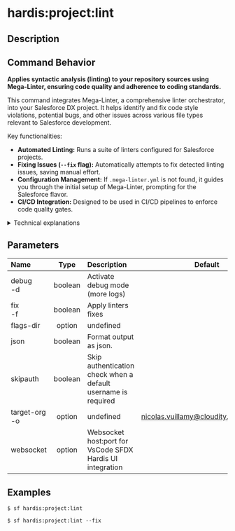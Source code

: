 <!-- This file has been generated with command 'sf hardis:doc:plugin:generate'. Please do not update it manually or it may be overwritten -->
# hardis:project:lint

## Description

## Command Behavior

**Applies syntactic analysis (linting) to your repository sources using Mega-Linter, ensuring code quality and adherence to coding standards.**

This command integrates Mega-Linter, a comprehensive linter orchestrator, into your Salesforce DX project. It helps identify and fix code style violations, potential bugs, and other issues across various file types relevant to Salesforce development.

Key functionalities:

- **Automated Linting:** Runs a suite of linters configured for Salesforce projects.
- **Fixing Issues (`--fix` flag):** Automatically attempts to fix detected linting issues, saving manual effort.
- **Configuration Management:** If `.mega-linter.yml` is not found, it guides you through the initial setup of Mega-Linter, prompting for the Salesforce flavor.
- **CI/CD Integration:** Designed to be used in CI/CD pipelines to enforce code quality gates.

<details>
<summary>Technical explanations</summary>

The command's technical implementation involves:

- **Mega-Linter Integration:** It leverages the `mega-linter-runner` library to execute Mega-Linter.
- **Configuration Check:** Before running, it checks for the presence of `.mega-linter.yml`. If not found and not in a CI environment, it initiates an interactive setup process using `MegaLinterRunner().run({ install: true })`.
- **Linter Execution:** It calls `MegaLinterRunner().run(megaLinterOptions)` with the `salesforce` flavor and the `fix` flag (if provided).
- **Exit Code Handling:** The `process.exitCode` is set based on the Mega-Linter's exit status, allowing CI/CD pipelines to react to linting failures.
- **User Feedback:** Provides clear messages about the success or failure of the linting process.
</details>


## Parameters

|Name|Type|Description|Default|Required|Options|
|:---|:--:|:----------|:-----:|:------:|:-----:|
|debug<br/>-d|boolean|Activate debug mode (more logs)||||
|fix<br/>-f|boolean|Apply linters fixes||||
|flags-dir|option|undefined||||
|json|boolean|Format output as json.||||
|skipauth|boolean|Skip authentication check when a default username is required||||
|target-org<br/>-o|option|undefined|nicolas.vuillamy@cloudity.com.playnico|||
|websocket|option|Websocket host:port for VsCode SFDX Hardis UI integration||||

## Examples

```shell
$ sf hardis:project:lint
```

```shell
$ sf hardis:project:lint --fix
```


